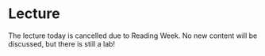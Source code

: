 # Lecture

The lecture today is cancelled due to Reading Week. No new content will be discussed, but there is still a lab!